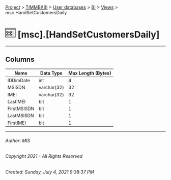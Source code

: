 #### 

[Project](../../../../index.md) > [TIMMBI\\BI](../../../index.md) > [User databases](../../index.md) > [BI](../index.md) > [Views](Views.md) > msc.HandSetCustomersDaily

# ![Views](../../../../Images/View32.png) [msc].[HandSetCustomersDaily]

---

## <a name="#columns"></a>Columns

| Name | Data Type | Max Length (Bytes) |
|---|---|---|
| IDDimDate | int | 4 |
| MSISDN | varchar(32) | 32 |
| IMEI | varchar(32) | 32 |
| LastIMEI | bit | 1 |
| FirstMSISDN | bit | 1 |
| LastMSISDN | bit | 1 |
| FirstIMEI | bit | 1 |


---

###### Author:  MIS

###### Copyright 2021 - All Rights Reserved

###### Created: Sunday, July 4, 2021 9:38:37 PM

